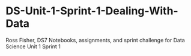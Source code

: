 # DS-Unit-1-Sprint-1-Dealing-With-Data
Ross Fisher, DS7
Notebooks, assignments, and sprint challenge for Data Science Unit 1 Sprint 1
